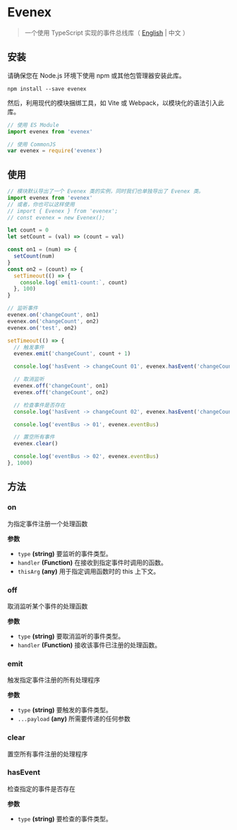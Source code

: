 # Evenex

> 一个使用 TypeScript 实现的事件总线库（ [English](README.md) | 中文 ）

## 安装

请确保您在 Node.js 环境下使用 npm 或其他包管理器安装此库。

```shell
npm install --save evenex
```

然后，利用现代的模块捆绑工具，如 Vite 或 Webpack，以模块化的语法引入此库。

```javascript
// 使用 ES Module
import evenex from 'evenex'

// 使用 CommonJS
var evenex = require('evenex')
```

## 使用

```javascript
// 模块默认导出了一个 Evenex 类的实例，同时我们也单独导出了 Evenex 类。
import evenex from 'evenex'
// 或者，你也可以这样使用
// import { Evenex } from 'evenex';
// const evenex = new Evenex();

let count = 0
let setCount = (val) => (count = val)

const on1 = (num) => {
  setCount(num)
}
const on2 = (count) => {
  setTimeout(() => {
    console.log(`emit1-count:`, count)
  }, 100)
}

// 监听事件
evenex.on('changeCount', on1)
evenex.on('changeCount', on2)
evenex.on('test', on2)

setTimeout(() => {
  // 触发事件
  evenex.emit('changeCount', count + 1)

  console.log('hasEvent -> changeCount 01', evenex.hasEvent('changeCount'))

  // 取消监听
  evenex.off('changeCount', on1)
  evenex.off('changeCount', on2)

  // 检查事件是否存在
  console.log('hasEvent -> changeCount 02', evenex.hasEvent('changeCount'))

  console.log('eventBus -> 01', evenex.eventBus)

  // 置空所有事件
  evenex.clear()

  console.log('eventBus -> 02', evenex.eventBus)
}, 1000)
```

## 方法

### on

为指定事件注册一个处理函数

**参数**

- `type` **(string)** 要监听的事件类型。
- `handler` **(Function)** 在接收到指定事件时调用的函数。
- `thisArg` **(any)** 用于指定调用函数时的 this 上下文。

### off

取消监听某个事件的处理函数

**参数**

- `type` **(string)** 要取消监听的事件类型。
- `handler` **(Function)** 接收该事件已注册的处理函数。

### emit

触发指定事件注册的所有处理程序

**参数**

- `type` **(string)** 要触发的事件类型。
- `...payload` **(any)** 所需要传递的任何参数

### clear

置空所有事件注册的处理程序

### hasEvent

检查指定的事件是否存在

**参数**

- `type` **(string)** 要检查的事件类型。
